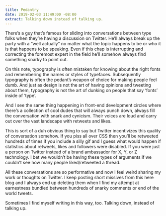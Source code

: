 ```yaml
---
title: Pedantry
date: 2019-02-03 11:49:00 -08:00
extract: Talking down instead of talking up.
---
```


There’s a guy that’s famous for sliding into conversations between type folks when they’re having a discussion on Twitter. He’ll always break up the party with a “well actually” no matter what the topic happens to be or who it is that happens to be speaking. Even if this chap is interrupting and correcting the foremost expert in the field he’ll somehow always find something snarky to point out.

On this note, typography is often mistaken for knowing about the right fonts and remembering the names or styles of typefaces. Subsequently typography is often the pedant’s weapon of choice for making people feel dumb. And just as design is not the art of having opinions and tweeting about them, typography is not the art of dunking on people that say ‘fonts’ inside of ‘type’.

And I see the same thing happening in front-end development circles where there’s a collection of cool dudes that will always punch down, always fill the conversation with snark and cynicism. Their voices are loud and carry out over the vast landscape with retweets and likes.

This is sort of a duh obvious thing to say but Twitter incentivizes this quality of conversation somehow. If you piss all over CSS then you’ll be retweeted hundreds of times if you include a silly gif and I guess what would happen if statistics about retweets, likes and followers were disabled. If you were just a person on Twitter instead of a brand ambassador for X, Y, or Z technology.  I bet we wouldn’t be having these types of arguments if we couldn’t see how many people liked/retweeted a thread.

All these conversations are so performative and now I feel weird sharing my work or thoughts on Twitter. I keep posting short missives from this here blog and I always end up deleting them when I find my attempt at earnestness bundled between hundreds of snarky comments or end of the world tweets.

Sometimes I find myself writing in this way, too. Talking down, instead of talking up.
